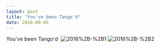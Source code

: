 ```yaml
---
layout: post
title: "You've been Tango'd"
date: 2016-09-05 
---
```

You&#39;ve been Tango&#39;d ﻿
![2016%2B-%2B1](/k100-project/Photos/05-09-2016/2016%2B-%2B1)
![2016%2B-%2B2](/k100-project/Photos/05-09-2016/2016%2B-%2B2)
